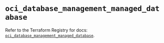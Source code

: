# `oci_database_management_managed_database`

Refer to the Terraform Registry for docs: [`oci_database_management_managed_database`](https://registry.terraform.io/providers/oracle/oci/6.18.0/docs/resources/database_management_managed_database).
